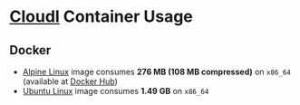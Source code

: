# [CloudI](https://cloudi.org) Container Usage

## Docker

* [Alpine Linux](https://github.com/CloudI/containers/tree/master/docker/alpine#readme) image consumes **276 MB (108 MB compressed)** on `x86_64` (available at [Docker Hub](https://hub.docker.com/r/cloudi/cloudi/))
* [Ubuntu Linux](https://github.com/CloudI/containers/tree/master/docker/ubuntu#readme) image consumes **1.49 GB** on `x86_64`

